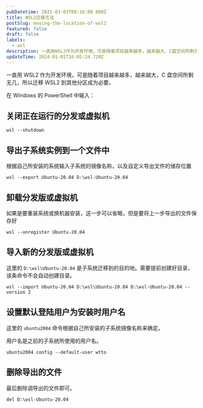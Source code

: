 ```yaml
---
pubDatetime: 2021-03-03T08:16:00.000Z
title: WSL2迁移方法
postSlug: moving-the-location-of-wsl2
featured: false
draft: false
labels:
  - wsl
description: 一直用WSL2作为开发环境，可是随着项目越来越多，越来越大，C盘空间所剩无几，所以迁移WSL2到其他分区成为必要。
updateTime: 2024-01-01T16:05:24.720Z
---
```


一直用 WSL2 作为开发环境，可是随着项目越来越多，越来越大，C 盘空间所剩无几，所以迁移 WSL2 到其他分区成为必要。

在 Windows 的 PowerShell 中输入：

## 关闭正在运行的分发或虚拟机

```shell
wsl --shutdown
```

## 导出子系统实例到一个文件中

根据自己所安装的系统输入子系统的镜像名称，以及自定义导出文件的储存位置

```shell
wsl --export Ubuntu-20.04 D:\wsl-Ubuntu-20.04
```

## 卸载分发版或虚拟机

如果是要重装系统或换机器安装，这一步可以省略，但是要将上一步导出的文件保存好

```shell
wsl --unregister Ubuntu-20.04
```

## 导入新的分发版或虚拟机

这里的 `D:\wsl\Ubuntu-20.04` 是子系统迁移到的目的地。需要提前创建好目录，该条命令不会自动创建目录。

```shell
wsl --import Ubuntu-20.04 D:\wsl\Ubuntu-20.04 D:\wsl-Ubuntu-20.04 --version 2
```

## 设置默认登陆用户为安装时用户名

这里的 `ubuntu2004` 命令根据自己所安装的子系统镜像名称来确定。

用户名是之前的子系统所使用的用户名。

```shell
ubuntu2004 config --default-user wtto
```

## 删除导出的文件

最后删除调导出的文件即可。

```shell
del D:\wsl-Ubuntu-20.04
```
